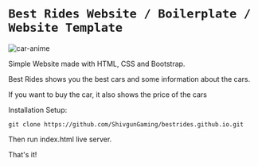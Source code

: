 # ` Best Rides Website / Boilerplate / Website Template `

![car-anime](https://user-images.githubusercontent.com/102505925/208325545-cfdb0ab5-a9a4-4e33-9b81-41623c3e8626.gif)

Simple Website made with HTML, CSS and Bootstrap.

Best Rides shows you the best cars and some information about the cars.

If you want to buy the car, it also shows the price of the cars


Installation Setup:
```
git clone https://github.com/ShivgunGaming/bestrides.github.io.git
```

Then run index.html live server.

That's it!

